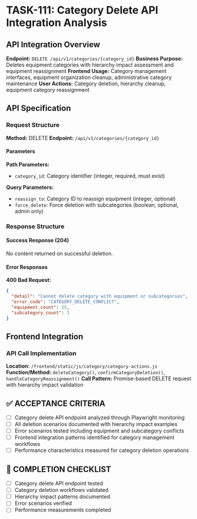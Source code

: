 # TASK-111: Category Delete API Integration Analysis

## API Integration Overview

**Endpoint:** `DELETE /api/v1/categories/{category_id}`
**Business Purpose:** Deletes equipment categories with hierarchy impact assessment and equipment reassignment
**Frontend Usage:** Category management interfaces, equipment organization cleanup, administrative category maintenance
**User Actions:** Category deletion, hierarchy cleanup, equipment category reassignment

## API Specification

### Request Structure

**Method:** DELETE
**Endpoint:** `/api/v1/categories/{category_id}`

#### Parameters

**Path Parameters:**
- `category_id`: Category identifier (integer, required, must exist)

**Query Parameters:**
- `reassign_to`: Category ID to reassign equipment (integer, optional)
- `force_delete`: Force deletion with subcategories (boolean, optional, admin only)

### Response Structure

#### Success Response (204)

No content returned on successful deletion.

#### Error Responses

**400 Bad Request:**

```json
{
  "detail": "Cannot delete category with equipment or subcategories",
  "error_code": "CATEGORY_DELETE_CONFLICT",
  "equipment_count": 15,
  "subcategory_count": 3
}
```

## Frontend Integration

### API Call Implementation

**Location:** `/frontend/static/js/category/category-actions.js`
**Function/Method:** `deleteCategory()`, `confirmCategoryDeletion()`, `handleCategoryReassignment()`
**Call Pattern:** Promise-based DELETE request with hierarchy impact validation

## ✅ ACCEPTANCE CRITERIA

- [ ] Category delete API endpoint analyzed through Playwright monitoring
- [ ] All deletion scenarios documented with hierarchy impact examples
- [ ] Error scenarios tested including equipment and subcategory conflicts
- [ ] Frontend integration patterns identified for category management workflows
- [ ] Performance characteristics measured for category deletion operations

## 📝 COMPLETION CHECKLIST

- [ ] Category delete API endpoint tested
- [ ] Category deletion workflows validated
- [ ] Hierarchy impact patterns documented
- [ ] Error scenarios verified
- [ ] Performance measurements completed
